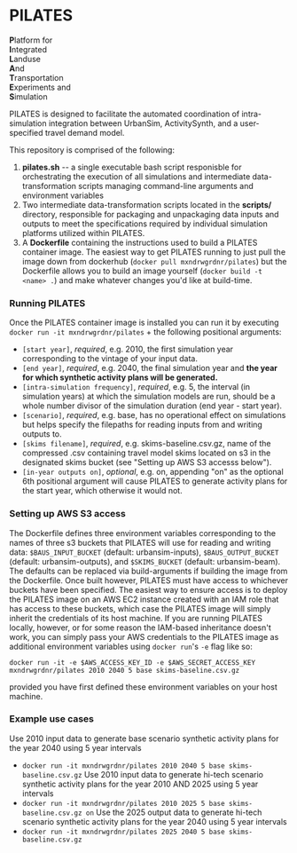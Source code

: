 # PILATES
**P**latform for \
**I**ntegrated \
**L**anduse \
**A**nd \
**T**ransportation \
**E**xperiments and \
**S**imulation

PILATES is designed to facilitate the automated coordination of intra-simulation integration between UrbanSim, ActivitySynth, and a user-specified travel demand model.

This repository is comprised of the following:
1. **pilates.sh** -- a single executable bash script responisble for orchestrating the execution of all simulations and intermediate data-transformation scripts managing command-line arguments and environment variables
2. Two intermediate data-transformation scripts located in the **scripts/** directory, responsible for packaging and unpackaging data inputs and outputs to meet the specifications required by individual simulation platforms utilized within PILATES.
3. A **Dockerfile** containing the instructions used to build a PILATES container image. The easiest way to get PILATES running to just pull the image down from dockerhub (`docker pull mxndrwgrdnr/pilates`) but the Dockerfile allows you to build an image yourself (`docker build -t <name> .`) and make whatever changes you'd like at build-time.



### Running PILATES
Once the PILATES container image is installed you can run it by executing `docker run -it mxndrwgrdnr/pilates` + the following positional arguments:
- `[start year]`, *required*, e.g. 2010, the first simulation year corresponding to the vintage of your input data.
- `[end year]`, *required*, e.g. 2040, the final simulation year and **the year for which synthetic activity plans will be generated.**
- `[intra-simulation frequency]`, *required*, e.g. 5, the interval (in simulation years) at which the simulation models are run, should be a whole number divisor of the simulation duration (end year - start year).
- `[scenario]`, *required*, e.g. base, has no operational effect on simulations but helps specify the filepaths for reading inputs from and writing outputs to.
- `[skims filename]`, *required*, e.g. skims-baseline.csv.gz, name of the compressed .csv containing travel model skims located on s3 in the designated skims bucket (see "Setting up AWS S3 accesss below").
- `[in-year outputs on]`, *optional*, e.g. on, appending "on" as the optional 6th positional argument will cause PILATES to generate activity plans for the start year, which otherwise it would not. 

### Setting up AWS S3 access
The Dockerfile defines three environment variables corresponding to the names of three s3 buckets that PILATES will use for reading and writing data: `$BAUS_INPUT_BUCKET` (default: urbansim-inputs), `$BAUS_OUTPUT_BUCKET` (default: urbansim-outputs), and `$SKIMS_BUCKET` (default: urbansim-beam). The defaults can be replaced via build-arguments if building the image from the Dockerfile. Once built however, PILATES must have access to whichever buckets have been specified. The easiest way to ensure access is to deploy the PILATES image on an AWS EC2 instance created with an IAM role that has access to these buckets, which case the PILATES image will simply inherit the credentials of its host machine. If you are running PILATES locally, however, or for some reason the IAM-based inheritance doesn't work, you can simply pass your AWS credentials to the PILATES image as additional environment variables using `docker run`'s `-e` flag like so:
```
docker run -it -e $AWS_ACCESS_KEY_ID -e $AWS_SECRET_ACCESS_KEY mxndrwgrdnr/pilates 2010 2040 5 base skims-baseline.csv.gz
```
provided you have first defined these environment variables on your host machine.


### Example use cases
Use 2010 input data to generate base scenario synthetic activity plans for the year 2040 using 5 year intervals
- `docker run -it mxndrwgrdnr/pilates 2010 2040 5 base skims-baseline.csv.gz`
Use 2010 input data to generate hi-tech scenario synthetic activity plans for the year 2010 AND 2025 using 5 year intervals
- `docker run -it mxndrwgrdnr/pilates 2010 2025 5 base skims-baseline.csv.gz on`
Use the 2025 output data to generate hi-tech scenario synthetic activity plans for the year 2040 using 5 year intervals
- `docker run -it mxndrwgrdnr/pilates 2025 2040 5 base skims-baseline.csv.gz`
